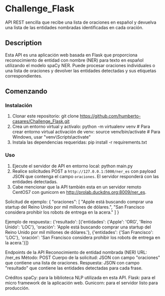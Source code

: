# Challenge_Flask
API REST sencilla que recibe una lista de oraciones en español y devuelva una lista de las entidades nombradas identificadas en cada oración.

## Description
Esta API es una aplicación web basada en Flask que proporciona reconocimiento de entidad con nombre (NER) para texto en español utilizando el modelo spaCy NER. Puede procesar oraciones individuales o una lista de oraciones y devolver las entidades detectadas y sus etiquetas correspondientes.

## Comenzando
### Instalación

1. Clonar este repositorio: git clone https://github.com/humberto-casares/Challenge_Flask.git
2. Crea un entorno virtual y actívalo: python -m virtualenv venv # Para crear entorno virtual
   activación de venv: source venv/bin/activate # Para Windows, usar "venv\Scripts\activate"
3. Instala las dependencias requeridas: pip install -r requirements.txt

### Uso
1. Ejecute el servidor de API en entorno local: python main.py
2. Realice solicitudes POST a `http://127.0.0.1:5000/ner_es` con payload JSON que contenga el campo `oraciones`. El servidor responderá con las entidades detectadas.
3. Cabe mencionar que la API también esta en un servidor remoto CentOS7 con gunicorn en http://prolab.duckdns.org:8009/ner_es.

Solicitud de ejemplo:
{
  "oraciones": [
    "Apple está buscando comprar una startup del Reino Unido por mil millones de dólares.",
    "San Francisco considera prohibir los robots de entrega en la acera."
  ]
}

Ejemplo de respuesta::
{'resultado': [{'entidades': {'Apple': 'ORG', 'Reino Unido': 'LOC'}, 'oración': 'Apple está buscando comprar una startup del Reino Unido por mil millones de dólares.'}, {'entidades': {'San Francisco': 'LOC'}, 'oración': 'San Francisco considera prohibir los robots de entrega en la acera.'}]}

Endpoints de la API
Reconocimiento de entidad nombrada (NER)
URL: /ner_es
Método: POST
Cuerpo de la solicitud: JSON con campo "oraciones" que contiene una lista de oraciones.
Respuesta: JSON con campo "resultado" que contiene las entidades detectadas para cada frase.

Créditos
spaCy: para la biblioteca NLP utilizada en esta API.
Flask: para el micro framework de la aplicación web.
Gunicorn: para el servidor listo para producción.
